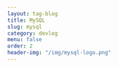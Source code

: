 ```yaml
---
layout: tag-blog
title: MySQL
slug: mysql
category: devlog
menu: false
order: 2
header-img: "/img/mysql-logo.png"
---
```

